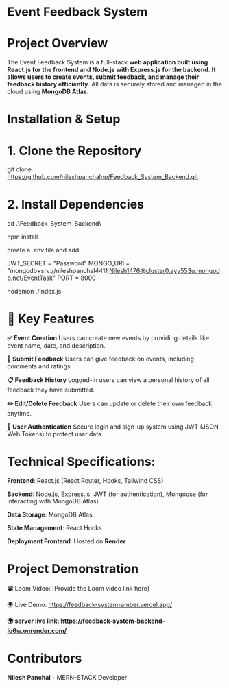 # Event Feedback System

# Project Overview
The Event Feedback System is a full-stack **web application built using React.js for the frontend and Node.js with Express.js for the backend**. **It allows users to create events, submit feedback, and manage their feedback history efficiently**. All data is securely stored and managed in the cloud using **MongoDB Atlas**.

  
# Installation & Setup

# 1. Clone the Repository
git clone https://github.com/nileshpanchalnp/Feedback_System_Backend.git

# 2. Install Dependencies
cd .\Feedback_System_Backend\

npm install

create a .env file and add 

JWT_SECRET = "Password"
MONGO_URl = "mongodb+srv://nileshpanchal4411:Nilesh1476@cluster0.ayy553u.mongodb.net/EventTask"
PORT = 8000

nodemon ./index.js

# 🔑 Key Features
**✅ Event Creation**
Users can create new events by providing details like event name, date, and description.

**📝 Submit Feedback**
Users can give feedback on events, including comments and ratings.

**📋 Feedback History**
Logged-in users can view a personal history of all feedback they have submitted.

**✏️ Edit/Delete Feedback**
Users can update or delete their own feedback anytime.

**🔐 User Authentication**
Secure login and sign-up system using JWT (JSON Web Tokens) to protect user data.



# Technical Specifications:
  **Frontend**: React.js (React Router, Hooks, Tailwind CSS)
  
  **Backend**: Node.js, Express.js, JWT (for authentication), Mongoose (for interacting with MongoDB Atlas)
  
  **Data Storage**: MongoDB Atlas
  
  **State Management**: React Hooks
  
  **Deployment Frontend**: Hosted on **Render** 



# Project Demonstration
📽 Loom Video: [Provide the Loom video link here]

🌍 Live Demo: https://feedback-system-amber.vercel.app/

**🌍 server live link: https://feedback-system-backend-lo6w.onrender.com/**

# Contributors
**Nilesh Panchal** - MERN-STACK Developer
